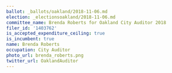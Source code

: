 ```yaml
---
ballot: _ballots/oakland/2018-11-06.md
election: _electionsoakland/2018-11-06.md
committee_name: Brenda Roberts for Oakland City Auditor 2018
filer_id: '1403762'
is_accepted_expenditure_ceiling: true
is_incumbent: true
name: Brenda Roberts
occupation: City Auditor
photo_url: brenda_roberts.png
twitter_url: OaklandAuditor
---
```


